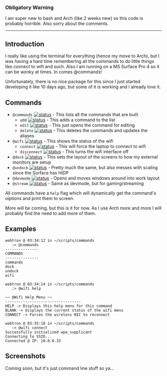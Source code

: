 ### Obligatory Warning
I am super new to bash and Arch (like 2 weeks new) so this code is probably horrible. Also sorry about the comments.

----
## Introduction
I really like using the terminal for everything (hence my move to Arch), but I was having a hard time remembering all the commands to do little things like connect to wifi and such. 
Also I am running on a MS Surface Pro 4 so it can be wonky at times. 
In comes @commands! 

Unfortunately, there is no nice package for this since I just started developing it like 10 days ago, but some of it is working and I already love it. 

## Commands
  - `@commands` [![status](https://img.shields.io/badge/status-working-brightgreen)]() - This lists all the commands that are built 
    - `add` [![status](https://img.shields.io/badge/status-working-brightgreen)]() - This adds a command to the list 
    - `edit` [![status](https://img.shields.io/badge/status-working-brightgreen)]() - This just opens the command for editing 
    - `delete` [![status](https://img.shields.io/badge/status-working-brightgreen)]() - This deletes the commands and updates the aliases 
  - `@wifi` [![status](https://img.shields.io/badge/status-partial-yellow)]() - This shows the status of the wifi 
    - `connect` [![status](https://img.shields.io/badge/status-partial-yellow)]() - This will force the laptop to connect to wifi 
    - `disconnect` [![status](https://img.shields.io/badge/status-todo-blue)]() - This turns the wifi interface off 
  - `@dock` [![status](https://img.shields.io/badge/status-working-brightgreen)]() - This sets the layout of the screens to how my external monitors are setup 
  - `@undock` [![status](https://img.shields.io/badge/status-working-brightgreen)]() - Pretty much the same, but also messes with scaling since the Surface has HiDP 
  - `@devmode` [![status](https://img.shields.io/badge/status-todo-blue)]() - Opens and moves windows around into work layout 
  - `@stream` [![status](https://img.shields.io/badge/status-todo-blue)]() - Same as devmode, but for gaming/streaming 

All commands have a `help` flag which will dynamically get the command's oiptions and print them to screen. 
  
More will be coming, but this is it for now. As I use Arch more and more I will probably find the need to add more of them. 

## Examples
```
webtron @ 03:34:12 in ~/scripts/commands
   :> @commands
---------------
COMMANDS  
---------------
commands
dock
undock
wifi

webtron @ 03:34:14 in ~/scripts/commands
   :> @wifi help

~~ @Wifi Help Menu ~~
----------------------------------
HELP -> Displays this help menu for this command
BLANK -> Displays the current status of the wifi menu
CONNECT -> Forces the wireless NIC to reconnect

webtron @ 03:35:18 in ~/scripts/commands
   :> @wifi connect
Successfully initialized wpa_supplicant
Connecting to SSID...
Connected @ IP: 10.0.0.33

```
## Screenshots
Coming soon, but it's just command line stuff so ya...
